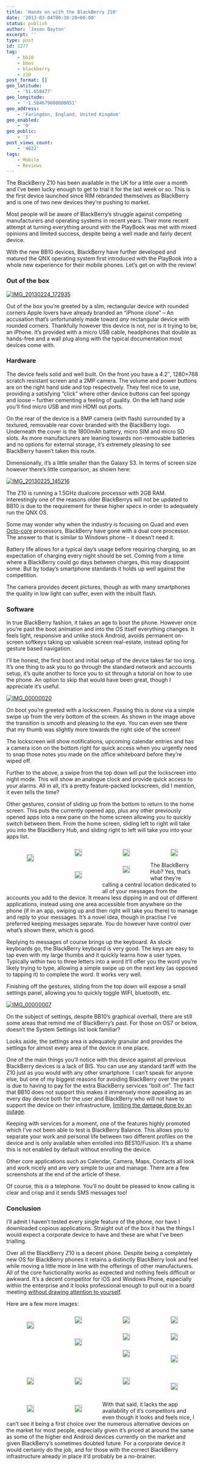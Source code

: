 ```yaml
---
title: 'Hands on with the BlackBerry Z10'
date: '2013-03-04T00:38:28+00:00'
status: publish
author: 'Jason Bayton'
excerpt: ''
type: post
id: 1277
tag:
    - bb10
    - bbos
    - blackberry
    - z10
post_format: []
geo_latitude:
    - '51.658477'
geo_longitude:
    - '-1.584679000000051'
geo_address:
    - 'Faringdon, England, United Kingdom'
geo_enabled:
    - '0'
geo_public:
    - '1'
post_views_count:
    - '4622'
tags:
    - Mobile
    - Reviews
---
```

The BlackBerry Z10 has been available in the UK for a little over a month and I’ve been lucky enough to get to trial it for the last week or so. This is the first device launched since RIM rebranded themselves as BlackBerry and is one of two new devices they’re pushing to market.

Most people will be aware of BlackBerry’s struggle against competing manufacturers and operating systems in recent years. Their more recent attempt at turning everything around with the PlayBook was met with mixed opinions and limited success, despite being a well made and fairly decent device.

With the new BB10 devices, BlackBerry have further developed and matured the QNX operating system first introduced with the PlayBook into a whole new experience for their mobile phones. Let’s get on with the review!

### Out of the box

[![IMG_20130224_172935](https://cdn.bayton.org/uploads/2013/03/IMG_20130224_172935.jpg)](https://cdn.bayton.org/uploads/2013/03/IMG_20130224_172935.jpg)

Out of the box you’re greeted by a slim, rectangular device with rounded corners Apple lovers have already branded an “iPhone clone” – An accusation that’s unfortunately made toward *any* rectangular device with rounded corners. Thankfully however this device is not, nor is it trying to be, an iPhone. It’s provided with a micro USB cable, headphones that double as hands-free and a wall plug along with the typical documentation most devices come with.

### Hardware

The device feels solid and well built. On the front you have a 4.2″, 1280×768 scratch resistant screen and a 2MP camera. The volume and power buttons are on the right hand side and top respectively. They feel nice to use, providing a satisfying “click” where other device buttons can feel spongy and loose – further cementing a feeling of quality. On the left hand side you’ll find micro USB and mini HDMI out ports.

On the rear of the device is a 8MP camera (with flash) surrounded by a textured, removable rear cover branded with the BlackBerry logo. Underneath the cover is the 1800mAh battery, micro SIM and micro SD slots. As more manufacturers are leaning towards non-removable batteries and no options for external storage, it’s extremely pleasing to see BlackBerry haven’t taken this route.

Dimensionally, it’s a little smaller than the Galaxy S3. In terms of screen size however there’s little comparison, as shown here:

[![IMG_20130225_145216](https://cdn.bayton.org/uploads/2013/03/IMG_20130225_145216.jpg)](https://cdn.bayton.org/uploads/2013/03/IMG_20130225_145216.jpg)

The Z10 is running a 1.5GHz dualcore processor with 2GB RAM. Interestingly one of the reasons older BlackBerrys will not be updated to BB10 is due to the requirement for these higher specs in order to adequately run the QNX OS.

Some may wonder why when the industry is focusing on Quad and even [Octo-core](https://www.theregister.co.uk/2012/11/21/samsung_arm/) processors, BlackBerry have gone with a dual core processor. The answer to that is similar to Windows phone – it doesn’t need it.

Battery life allows for a typical day’s usage before requiring charging, so an expectation of charging every night should be set. Coming from a time where a BlackBerry could go days between charges, this may disappoint some. But by today’s smartphone standards it holds up well against the competition.

The camera provides decent pictures, though as with many smartphones the quality in low light can suffer, even with the inbuilt flash.

### Software

In true BlackBerry fashion, it takes an age to boot the phone. However once you’re past the boot animation and into the OS itself everything changes. It feels light, responsive and unlike stock Android, avoids permanent on-screen softkeys taking up valuable screen real-estate, instead opting for gesture based navigation.

I’ll be honest, the first boot and initial setup of the device takes far too long. It’s one thing to ask you to go through the standard network and accounts setup, it’s quite another to force you to sit through a tutorial on how to use the phone. An option to skip that would have been great, though I appreciate it’s useful.

[![IMG_00000020](https://cdn.bayton.org/uploads/2013/03/IMG_00000020-614x1024.png)](https://cdn.bayton.org/uploads/2013/03/IMG_00000020.png)

On boot you’re greeted with a lockscreen. Passing this is done via a simple swipe up from the very bottom of the screen. As shown in the image above the transition is smooth and pleasing to the eye. You can even see there that my thumb was slightly more towards the right side of the screen!

The lockscreen will show notifications, upcoming calendar entries and has a camera icon on the bottom right for quick access when you urgently need to snap those notes you made on the office whiteboard before they’re wiped off.

Further to the above, a swipe from the top down will put the lockscreen into night mode. This will show an analogue clock and provide quick access to your alarms. All in all, it’s a pretty feature-packed lockscreen, did I mention, it even tells the time?

Other gestures, consist of sliding up from the bottom to return to the home screen. This puts the currently opened app, plus any other previously opened apps into a new pane on the home screen allowing you to quickly switch between them. From the home screen, sliding left to right will take you into the BlackBerry Hub, and sliding right to left will take you into your apps list.

 <style type="text/css">
			#gallery-27 {
				margin: auto;
			}
			#gallery-27 .gallery-item {
				float: left;
				margin-top: 10px;
				text-align: center;
				width: 25%;
			}
			#gallery-27 img {
				border: 2px solid #cfcfcf;
			}
			#gallery-27 .gallery-caption {
				margin-left: 0;
			}
			/* see gallery_shortcode() in wp-includes/media.php */
		</style>

<div class="gallery galleryid-0 gallery-columns-4 gallery-size-thumbnail" id="gallery-27"><dl class="gallery-item"> <dt class="gallery-icon portrait"> 

[![](https://cdn.bayton.org/uploads/2013/03/IMG_00000019.png)](/2013/03/hands-on-with-the-blackberry-z10/img_00000019/) </dt></dl><dl class="gallery-item"> <dt class="gallery-icon portrait"> [![](https://cdn.bayton.org/uploads/2013/03/IMG_00000022.png)](/2013/03/hands-on-with-the-blackberry-z10/img_00000022/) </dt></dl><dl class="gallery-item"> <dt class="gallery-icon portrait"> [![](https://cdn.bayton.org/uploads/2013/03/IMG_00000014.png)](/2013/03/hands-on-with-the-blackberry-z10/img_00000014/) </dt></dl><dl class="gallery-item"> <dt class="gallery-icon portrait"> [![](https://cdn.bayton.org/uploads/2013/03/IMG_00000024.png)](/2013/03/hands-on-with-the-blackberry-z10/img_00000024/) </dt></dl>  
<dl class="gallery-item"> <dt class="gallery-icon portrait"> 

[![](https://cdn.bayton.org/uploads/2013/03/IMG_00000003.png)](/2013/03/hands-on-with-the-blackberry-z10/img_00000003/) </dt></dl><dl class="gallery-item"> <dt class="gallery-icon portrait"> [![](https://cdn.bayton.org/uploads/2013/03/IMG_00000013.png)](/2013/03/hands-on-with-the-blackberry-z10/img_00000013/) </dt></dl>   
</div>

The BlackBerry Hub? Yes, that’s what they’re calling a central location dedicated to all of your messages from the accounts you add to the device. It means less dipping in and out of different applications, instead using one area accessible from anywhere on the phone (if in an app, swiping up and then right will take you there) to manage and reply to your messages. It’s a novel idea, though in practise I’ve preferred keeping messages separate. You do however have control over what’s shown there, which is good.

Replying to messages of course brings up the keyboard. As stock keyboards go, the BlackBerry keyboard is very good. The keys are easy to tap even with my large thumbs and it quickly learns how a user types. Typically within two to three letters into a word it’ll offer you the word you’re likely trying to type, allowing a simple swipe up on the next key (as opposed to tapping it) to complete the word. It works very well.

Finishing off the gestures, sliding from the top down will expose a small settings panel, allowing you to quickly toggle WIFI, bluetooth, etc.

[![IMG_00000007](https://cdn.bayton.org/uploads/2013/03/IMG_00000007-614x1024.png)](https://cdn.bayton.org/uploads/2013/03/IMG_00000007.png)

On the subject of settings, despite BB10’s graphical overhall, there are still some areas that remind me of BlackBerry’s past. For those on OS7 or below, doesn’t the System Settings list look familiar?

Looks aside, the settings area is adequately granular and provides the settings for almost every area of the device in one place.

One of the main things you’ll notice with this device against all previous BlackBerry devices is a lack of BIS. You can use any standard tariff with the Z10 just as you would with any other smartphone. I can’t speak for anyone else, but one of my biggest reasons for avoiding BlackBerry over the years is due to having to pay for the extra BlackBerry services “bolt on”. The fact that BB10 does not support this makes it immensely more appealing as an every day device both for the user and BlackBerry who will not have to support the device on their infrastructure, [limiting the damage done by an outage](https://www.guardian.co.uk/technology/2012/sep/21/blackberry-outage-europe-rim-confirms).

Keeping with services for a moment, one of the features highly promoted which I’ve not been able to test is BlackBerry Balance. This allows you to separate your work and personal life between two different profiles on the device and is only available when enrolled into BES10/Fusion. It’s a shame this is not enabled by default without enrolling the device.

Other core applications such as Calendar, Camera, Maps, Contacts all look and work nicely and are very simple to use and manage. There are a few screenshots at the end of the article of these.

Of course, this *is* a telephone. You’ll no doubt be pleased to know calling is clear and crisp and it sends SMS messages too!

### Conclusion

I’ll admit I haven’t tested every single feature of the phone, nor have I downloaded copious applications. Straight out of the box it has the things I would expect a corporate device to have and these are what I’ve been trialling.

Over all the BlackBerry Z10 is a decent phone. Despite being a completely new OS for BlackBerry phones it retains a distinctly BlackBerry look and feel while moving a little more in line with the offerings of other manufacturers. All of the core functionality works as expected and nothing feels difficult or awkward. It’s a decent competitor for iOS and Windows Phone, especially within the enterprise and it looks professional enough to pull out in a board meeting [without drawing attention to yourself](https://cdn.bayton.org/uploads/2013/03/304467-htc-windows-phone-8x-at-t-yellow.jpg).

Here are a few more images:

 <style type="text/css">
			#gallery-28 {
				margin: auto;
			}
			#gallery-28 .gallery-item {
				float: left;
				margin-top: 10px;
				text-align: center;
				width: 25%;
			}
			#gallery-28 img {
				border: 2px solid #cfcfcf;
			}
			#gallery-28 .gallery-caption {
				margin-left: 0;
			}
			/* see gallery_shortcode() in wp-includes/media.php */
		</style>

<div class="gallery galleryid-0 gallery-columns-4 gallery-size-thumbnail" id="gallery-28"><dl class="gallery-item"> <dt class="gallery-icon portrait"> 

[![](https://cdn.bayton.org/uploads/2013/03/IMG_00000008.png)](/2013/03/hands-on-with-the-blackberry-z10/img_00000008/) </dt></dl><dl class="gallery-item"> <dt class="gallery-icon portrait"> [![](https://cdn.bayton.org/uploads/2013/03/IMG_00000016.png)](/2013/03/hands-on-with-the-blackberry-z10/img_00000016/) </dt></dl><dl class="gallery-item"> <dt class="gallery-icon portrait"> [![](https://cdn.bayton.org/uploads/2013/03/IMG_00000006.png)](/2013/03/hands-on-with-the-blackberry-z10/img_00000006/) </dt></dl><dl class="gallery-item"> <dt class="gallery-icon portrait"> [![](https://cdn.bayton.org/uploads/2013/03/IMG_00000005.png)](/2013/03/hands-on-with-the-blackberry-z10/img_00000005/) </dt></dl>  
<dl class="gallery-item"> <dt class="gallery-icon landscape"> 

[![](https://cdn.bayton.org/uploads/2013/03/IMG_20130224_173034.jpg)](/2013/03/hands-on-with-the-blackberry-z10/img_20130224_173034/) </dt></dl><dl class="gallery-item"> <dt class="gallery-icon portrait"> [![](https://cdn.bayton.org/uploads/2013/03/IMG_00000015.png)](/2013/03/hands-on-with-the-blackberry-z10/img_00000015/) </dt></dl><dl class="gallery-item"> <dt class="gallery-icon portrait"> [![](https://cdn.bayton.org/uploads/2013/03/IMG_00000017.png)](/2013/03/hands-on-with-the-blackberry-z10/img_00000017/) </dt></dl><dl class="gallery-item"> <dt class="gallery-icon portrait"> [![](https://cdn.bayton.org/uploads/2013/03/IMG_00000012.png)](/2013/03/hands-on-with-the-blackberry-z10/img_00000012/) </dt></dl>  
<dl class="gallery-item"> <dt class="gallery-icon portrait"> 

[![](https://cdn.bayton.org/uploads/2013/03/IMG_00000021.png)](/2013/03/hands-on-with-the-blackberry-z10/img_00000021/) </dt></dl><dl class="gallery-item"> <dt class="gallery-icon portrait"> [![](https://cdn.bayton.org/uploads/2013/03/IMG_00000010.png)](/2013/03/hands-on-with-the-blackberry-z10/img_00000010/) </dt></dl><dl class="gallery-item"> <dt class="gallery-icon portrait"> [![](https://cdn.bayton.org/uploads/2013/03/IMG_00000023.png)](/2013/03/hands-on-with-the-blackberry-z10/img_00000023/) </dt></dl><dl class="gallery-item"> <dt class="gallery-icon portrait"> [![](https://cdn.bayton.org/uploads/2013/03/IMG_00000018.png)](/2013/03/hands-on-with-the-blackberry-z10/img_00000018/) </dt></dl>  
<dl class="gallery-item"> <dt class="gallery-icon landscape"> 

[![](https://cdn.bayton.org/uploads/2013/03/IMG_20130224_173001.jpg)](/2013/03/hands-on-with-the-blackberry-z10/img_20130224_173001/) </dt></dl><dl class="gallery-item"> <dt class="gallery-icon landscape"> [![](https://cdn.bayton.org/uploads/2013/03/IMG_20130224_173401-e1485294355911.jpg)](/2013/03/hands-on-with-the-blackberry-z10/img_20130224_173401/) </dt></dl><dl class="gallery-item"> <dt class="gallery-icon portrait"> [![](https://cdn.bayton.org/uploads/2013/03/IMG_00000009.png)](/2013/03/hands-on-with-the-blackberry-z10/img_00000009/) </dt></dl>   
 </div>

With that said, it lacks the app availability of it’s competitors and even though it looks and feels nice, I can’t see it being a first choice over the numerous alternative devices on the market for most people, especially given it’s priced at around the same as some of the higher end Android devices currently on the market and given BlackBerry’s sometimes doubted future. For a corporate device it would certainly do the job, and for those with the correct BlackBerry infrastructure already in place it’d probably be a no-brainer.